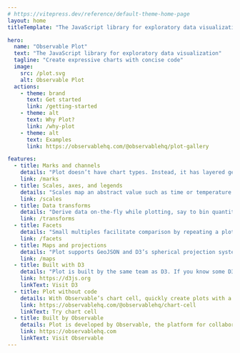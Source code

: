 ```yaml
---
# https://vitepress.dev/reference/default-theme-home-page
layout: home
titleTemplate: "The JavaScript library for exploratory data visualization"

hero:
  name: "Observable Plot"
  text: "The JavaScript library for exploratory data visualization"
  tagline: "Create expressive charts with concise code"
  image:
    src: /plot.svg
    alt: Observable Plot
  actions:
    - theme: brand
      text: Get started
      link: /getting-started
    - theme: alt
      text: Why Plot?
      link: /why-plot
    - theme: alt
      text: Examples
      link: https://observablehq.com/@observablehq/plot-gallery

features:
  - title: Marks and channels
    details: "Plot doesn’t have chart types. Instead, it has layered geometric shapes such as bars, dots, and lines."
    link: /marks
  - title: Scales, axes, and legends
    details: "Scales map an abstract value such as time or temperature to a visual value such as position or color."
    link: /scales
  - title: Data transforms
    details: "Derive data on-the-fly while plotting, say to bin quantitative values or compute a rolling average."
    link: /transforms
  - title: Facets
    details: "Small multiples facilitate comparison by repeating a plot across partitions of data."
    link: /facets
  - title: Maps and projections
    details: "Plot supports GeoJSON and D3’s spherical projection system for geographic maps."
    link: /maps
  - title: Built with D3
    details: "Plot is built by the same team as D3. If you know some D3, you’ll be right at home with Plot."
    link: https://d3js.org
    linkText: Visit D3
  - title: Plot without code
    details: With Observable’s chart cell, quickly create plots with a GUI, then eject to code to customize.
    link: https://observablehq.com/@observablehq/chart-cell
    linkText: Try chart cell
  - title: Built by Observable
    details: Plot is developed by Observable, the platform for collaborative data analysis.
    link: https://observablehq.com
    linkText: Visit Observable
---
```


<style>

:root {
  --vp-home-hero-name-color: transparent;
  --vp-home-hero-name-background: linear-gradient(-30deg, hsl(200deg 100% 65%), var(--vp-c-brand-dark));
}

</style>
